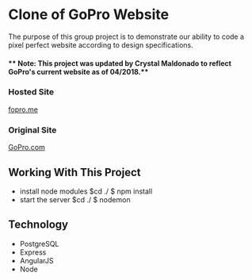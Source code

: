# Clone of GoPro Website
The purpose of this group project is to demonstrate our ability to code a pixel perfect website according to
design specifications.

#### ** Note: This project was updated by Crystal Maldonado to reflect GoPro's current website as of 04/2018.**

### Hosted Site

[fopro.me](http://fopro.me)

### Original Site

[GoPro.com](http://gopro.com)

## Working With This Project
- install node modules $cd ./ $ npm install
- start the server $cd ./ $ nodemon

## Technology
- PostgreSQL
- Express
- AngularJS
- Node

